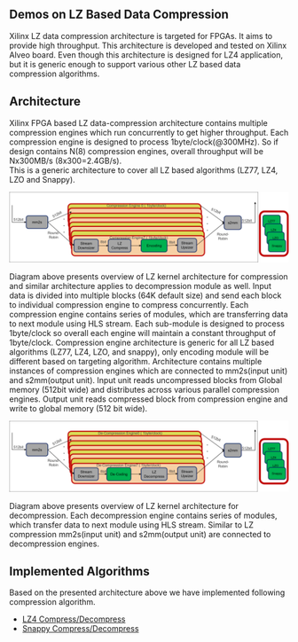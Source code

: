 ## Demos on LZ Based Data Compression
Xilinx LZ data compression architecture is targeted for FPGAs.
It aims to provide high throughput. This architecture is developed and tested on Xilinx
Alveo board. Even though this architecture is designed for LZ4 application, but it
is generic enough to support various other LZ based data compression algorithms.

## Architecture 

Xilinx FPGA based LZ data-compression architecture contains multiple
compression engines which run concurrently to get higher throughput.
Each compression engine is designed to process 1byte/clock(@300MHz). So if design
contains N(8) compression engines, overall throughput will be Nx300MB/s
(8x300=2.4GB/s).  
This is a generic architecture to cover all LZ based algorithms (LZ77, LZ4, LZO
and Snappy). 

![LZx compress select](../../common/img/lzx_comp.png) <br />

Diagram above presents overview of LZ kernel architecture for compression and
similar architecture applies to decompression module as well. Input data is
divided into multiple blocks (64K default size) and send each block to individual
compression engine to compress concurrently. 
Each compression engine contains series of modules, which are transferring data to
next module using HLS stream. Each sub-module is designed to process 1byte/clock
so overall each engine will maintain a constant throughput of 1byte/clock.
Compression engine architecture is generic for all LZ based algorithms (LZ77, LZ4,
LZO, and snappy), only encoding module will be different based on targeting
algorithm.
Architecture contains multiple instances of compression engines which are
connected to mm2s(input unit) and s2mm(output unit). Input unit reads
uncompressed blocks from Global memory (512bit wide) and distributes across
various parallel compression engines. Output unit reads compressed block from
compression engine and write to global memory (512 bit wide). 

![LZx decompress select](../../common/img/lzx_decomp.png) <br />

Diagram above presents overview of LZ kernel architecture for decompression.
Each decompression engine contains series of modules, which transfer
data to next module using HLS stream. Similar to LZ compression mm2s(input
unit) and s2mm(output unit) are connected to decompression engines.

## Implemented Algorithms

Based on the presented architecture above we have implemented following compression algorithm.

* [LZ4 Compress/Decompress](https://gitenterprise.xilinx.com/FaaSApps/xf_compression/tree/master/L2/demo/lz4)
* [Snappy Compress/Decompress](https://gitenterprise.xilinx.com/FaaSApps/xf_compression/tree/master/L2/demo/snappy)
